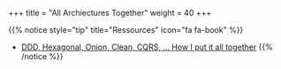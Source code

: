 +++
title = "All Archiectures Together"
weight = 40
+++

{{% notice style="tip" title="Ressources" icon="fa fa-book" %}}

- [DDD, Hexagonal, Onion, Clean, CQRS, … How I put it all together](https://herbertograca.com/2017/11/16/explicit-architecture-01-ddd-hexagonal-onion-clean-cqrs-how-i-put-it-all-together/)
  {{% /notice %}}
